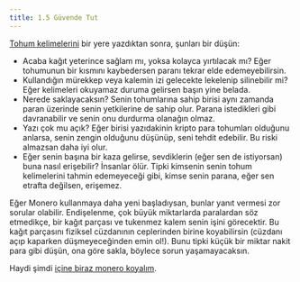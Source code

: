```yaml
---
title: 1.5 Güvende Tut
---
```


[Tohum kelimelerini](1.04_the_seed.md) bir yere yazdıktan sonra,
şunları bir düşün:

- Acaba kağıt yeterince sağlam mı, yoksa kolayca yırtılacak mı?  Eğer
tohumunun bir kısmını kaybedersen paranı tekrar elde edemeyebilirsin.
- Kullandığın mürekkep veya kalemin izi gelecekte lekelenip
silinebilir mi?  Eğer kelimeleri okuyamaz duruma gelirsen başın yine
belada.
- Nerede saklayacaksın?  Senin tohumlarına sahip birisi aynı zamanda
paran üzerinde senin yetkilerine de sahip olur.  Parana istedikleri
gibi davranabilir ve senin onu durdurma olanağın olmaz.
- Yazı çok mu açık?  Eğer birisi yazıdakinin kripto para tohumları olduğunu
anlarsa, senin zengin olduğunu düşünüp, seni tehdit edebilir.  Bu riski
almazsan daha iyi olur.
- Eğer senin başına bir kaza gelirse, sevdiklerin (eğer sen de
istiyorsan) buna nasıl erişebilir?  İnsanlar ölür.  Tipki kimsenin
senin tohum kelimelerini tahmin edemeyeceği gibi, kimse senin parana,
eğer sen etrafta değilsen, erişemez.

Eğer Monero kullanmaya daha yeni başladıysan, bunlar yanıt vermesi zor
sorular olabilir.  Endişelenme, çok büyük miktarlarda paralardan söz
etmedikçe, bir kağıt parçası ve tukenmez kalem senin işini görecektir.
Bu kağıt parçasını fiziksel cüzdanının ceplerinden birine koyabilirsin
(cüzdanı açıp kaparken düşmeyeceğinden emin ol!).  Bunu tipki küçük
bir miktar nakit para gibi düşün, ona göre sakla, böylece sorun
yaşamayacaksın.

Haydi şimdi [içine biraz monero koyalım](1.06_getting_monero.md).

